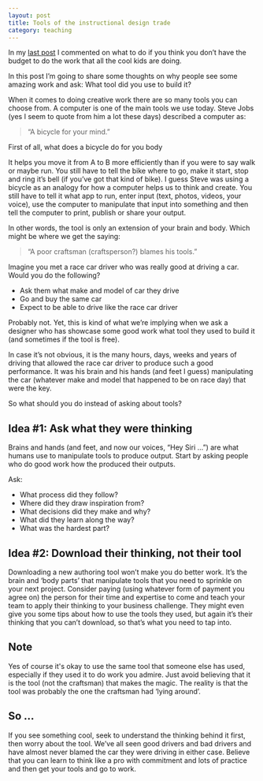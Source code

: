 ```yaml
---
layout: post
title: Tools of the instructional design trade
category: teaching
---
```


In my [last post](http://blair.rorani.com/instructional-design-on-a-budget) I commented on what to do if you think you don’t have the budget to do the work that all the cool kids are doing.

In this post I’m going to share some thoughts on why people see some amazing work and ask: What tool did you use to build it?

When it comes to doing creative work there are so many tools you can choose from. A computer is one of the main tools we use today. Steve Jobs (yes I seem to quote from him a lot these days) described a computer as:


> “A bicycle for your mind.”

First of all, what does a bicycle do for you body

It helps you move it from A to B more efficiently than if you were to say walk or maybe run. You still have to tell the bike where to go, make it start, stop and ring it’s bell (if you’ve got that kind of bike). I guess Steve was using a bicycle as an analogy for how a computer helps us to think and create. You still have to tell it what app to run, enter input (text, photos, videos, your voice), use the computer to manipulate that input into something and then tell the computer to print, publish or share your output.

In other words, the tool is only an extension of your brain and body. Which might be where we get the saying:


> “A poor craftsman (craftsperson?) blames his tools.”

Imagine you met a race car driver who was really good at driving a car. Would you do the following?

- Ask them what make and model of car they drive
- Go and buy the same car
- Expect to be able to drive like the race car driver

Probably not. Yet, this is kind of what we’re implying when we ask a designer who has showcase some good work what tool they used to build it (and sometimes if the tool is free).

In case it’s not obvious, it is the many hours, days, weeks and years of driving that allowed the race car driver to produce such a good performance. It was his brain and his hands (and feet I guess) manipulating the car (whatever make and model that happened to be on race day) that were the key.

So what should you do instead of asking about tools?

## Idea #1: Ask what they were thinking

Brains and hands (and feet, and now our voices, “Hey Siri …”) are what humans use to manipulate tools to produce output. Start by asking people who do good work how the produced their outputs.

Ask:

- What process did they follow?
- Where did they draw inspiration from?
- What decisions did they make and why?
- What did they learn along the way?
- What was the hardest part?

## Idea #2: Download their thinking, not their tool

Downloading a new authoring tool won’t make you do better work. It’s the brain and ‘body parts’ that manipulate tools that you need to sprinkle on your next project. Consider paying (using whatever form of payment you agree on) the person for their time and expertise to come and teach your team to apply their thinking to your business challenge. They might even give you some tips about how to use the tools they used, but again it’s their thinking that you can’t download, so that’s what you need to tap into.

## Note

Yes of course it's okay to use the same tool that someone else has used, especially if they used it to do work you admire. Just avoid believing that it is the tool (not the craftsman) that makes the magic. The reality is that the tool was probably the one the craftsman had ‘lying around’.

## So …

If you see something cool, seek to understand the thinking behind it first, then worry about the tool. We’ve all seen good drivers and bad drivers and have almost never blamed the car they were driving in either case. Believe that you can learn to think like a pro with commitment and lots of practice and then get your tools and go to work.
